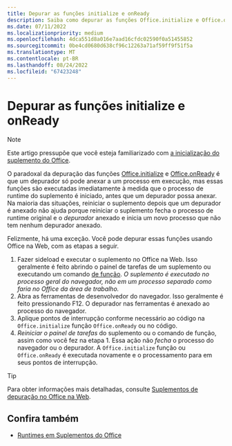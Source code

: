```yaml
---
title: Depurar as funções initialize e onReady
description: Saiba como depurar as funções Office.initialize e Office.onReady.
ms.date: 07/11/2022
ms.localizationpriority: medium
ms.openlocfilehash: 4dca551d8a016e7aad16cfdc02590f0a51455852
ms.sourcegitcommit: 0be4cd0680d638cf96c12263a71af59ff9f51f5a
ms.translationtype: MT
ms.contentlocale: pt-BR
ms.lasthandoff: 08/24/2022
ms.locfileid: "67423248"
---
```

# <a name="debug-the-initialize-and-onready-functions"></a>Depurar as funções initialize e onReady

> [!NOTE]
> Este artigo pressupõe que você esteja familiarizado com [a inicialização do suplemento do Office](../develop/initialize-add-in.md).

O paradoxal da depuração das funções [Office.initialize](/javascript/api/office#office-office-initialize-function(1)) e [Office.onReady](/javascript/api/office#office-office-onready-function(1)) é que um depurador só pode anexar a um processo em execução, mas essas funções são executadas imediatamente à medida que o processo de runtime do suplemento é iniciado, antes que um depurador possa anexar. Na maioria das situações, reiniciar o suplemento depois que um depurador é anexado não ajuda porque reiniciar o suplemento fecha o processo de runtime original e o *depurador* anexado e inicia um novo processo que não tem nenhum depurador anexado.

Felizmente, há uma exceção. Você pode depurar essas funções usando Office na Web, com as etapas a seguir.

1. Fazer sideload e executar o suplemento no Office na Web. Isso geralmente é feito abrindo o painel de tarefas de um suplemento ou executando um comando [de função](../design/add-in-commands.md#types-of-add-in-commands). *O suplemento é executado no processo geral do navegador, não em um processo separado como faria no Office da área de trabalho.*
1. Abra as ferramentas de desenvolvedor do navegador. Isso geralmente é feito pressionando F12. O depurador nas ferramentas é anexado ao processo do navegador.
1. Aplique pontos de interrupção conforme necessário ao código na `Office.initialize` função `Office.onReady` ou no código.
1. *Reiniciar o painel de tarefas* do suplemento ou o comando de função, assim como você fez na etapa 1. Essa ação não *fecha* o processo do navegador ou o depurador. A `Office.initialize` função ou `Office.onReady` é executada novamente e o processamento para em seus pontos de interrupção.

> [!TIP]
> Para obter informações mais detalhadas, consulte [Suplementos de depuração no Office na Web](debug-add-ins-in-office-online.md).

## <a name="see-also"></a>Confira também

- [Runtimes em Suplementos do Office](runtimes.md)

